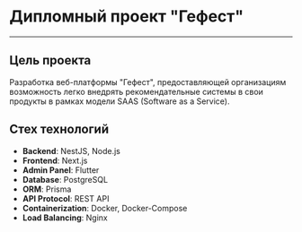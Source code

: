 # Дипломный проект "Гефест"

---
## Цель проекта 
Разработка веб-платформы "Гефест", предоставляющей организациям возможность легко внедрять рекомендательные системы в свои продукты в рамках модели SAAS (Software as a Service).

## Стех технологий
* **Backend**: NestJS, Node.js 
* **Frontend**: Next.js 
* **Admin Panel**: Flutter 
* **Database**: PostgreSQL 
* **ORM**: Prisma 
* **API Protocol**: REST API 
* **Containerization**: Docker, Docker-Compose 
* **Load Balancing**: Nginx



